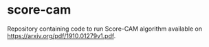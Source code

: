 # score-cam
Repository containing code to run Score-CAM algorithm available on https://arxiv.org/pdf/1910.01279v1.pdf.
